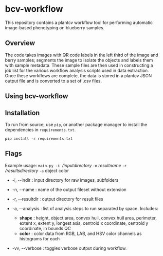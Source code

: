 # bcv-workflow
This repository contains a plantcv workflow tool for performing automatic image-based phenotyping on blueberry samples.

## Overview
The code takes images with QR code labels in the left third of the image and berry samples; segments the image to isolate the objects and labels them with sample metadata. These sample files are then used in constructing a job list for the various workflow analysis scripts used in data extraction.
Once these workflows are complete, the data is stored in a plantcv JSON output file and is converted to a set of .csv files.

## Using bcv-workflow

## Installation

To run from source, use `pip`, or another package manager to install the dependencies in `requirements.txt`.

`pip install -r requirements.txt`

## Flags

Example usage: `main.py -i `_/inputdirectory_ `-n` _resultname_ `-r` _/resultsdirectory_ `-a` object color
- -i, --indir : input directory for raw images, subfolders
- -n, --name : name of the output fileset without extension
- -r, --resultdir : output directory for result files
- -a, --analysis : list of analysis steps to run separated by space. Includes:
  - **shape** : height, object area, convex hull, convex hull area, perimeter, extent x, extent y, longest axis, centroid x coordinate, centroid y coordinate, in bounds QC
  - **color** : color data from RGB, LAB, and HSV color channels as histograms for each


- -vv, --verbose : toggles verbose output during workflow.